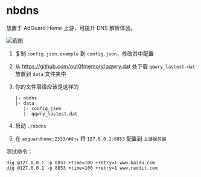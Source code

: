 # nbdns

放置于 AdGuard Home 上游，可提升 DNS 解析体验。

![截图](http://inews.gtimg.com/newsapp_ls/0/14876631746/0)

1. 复制 `config.json.example` 到 `config.json`，修改其中配置
2. 从 <https://github.com/out0fmemory/qqwry.dat> 处下载 `qqwry_lastest.dat` 放置到 `data` 文件夹中
3. 你的文件层级应该是这样的

   ```shell
   |- nbdns
   |- data
      |- config.json
      |- qqwry_lastest.dat
   ```

4. 启动 `./nbdns`
5. 在 `adguardhome:2333/#dns` 将 `127.0.0.1:8853` 配置到 `上游服务器`

测试命令：

```shell
dig @127.0.0.1 -p 8853 +time=100 +retry=1 www.baidu.com
dig @127.0.0.1 -p 8853 +time=100 +retry=1 www.reddit.com
```

